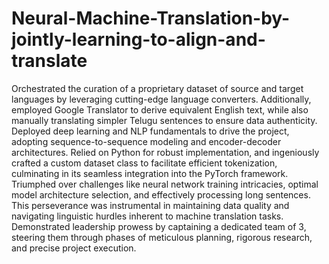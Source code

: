 # Neural-Machine-Translation-by-jointly-learning-to-align-and-translate

Orchestrated the curation of a proprietary dataset of source and target languages by leveraging cutting-edge language converters.
Additionally, employed Google Translator to derive equivalent English text, while also manually translating simpler Telugu sentences to ensure
data authenticity.
Deployed deep learning and NLP fundamentals to drive the project, adopting sequence-to-sequence modeling and encoder-decoder
architectures. Relied on Python for robust implementation, and ingeniously crafted a custom dataset class to facilitate efficient tokenization,
culminating in its seamless integration into the PyTorch framework.
Triumphed over challenges like neural network training intricacies, optimal model architecture selection, and effectively processing long
sentences. This perseverance was instrumental in maintaining data quality and navigating linguistic hurdles inherent to machine translation
tasks.
Demonstrated leadership prowess by captaining a dedicated team of 3, steering them through phases of meticulous planning, rigorous research,
and precise project execution.
